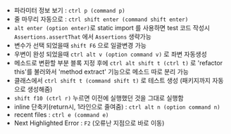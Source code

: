 - 파라미터 정보 보기 : `ctrl p (command p)`
- 줄 마무리 자동으로 : `ctrl shift enter (command shift enter)`
- `alt enter (option enter)`로 static import 를 사용하면 test 코드 작성시 `Assertions.assertThat` 에서 `Assertions` 생략가능
- 변수가 선택 되었을때 `shift F6` 으로 일괄변경 가능
- 우변이 완성 되었을때 `ctrl alt v (option command v)` 로 좌변 자동생성
- 메소드로 변환할 부분 블록 지정 후에  `ctrl alt shift t (ctrl t)` 로 'refactor this'를 불러와서 'method extract' 기능으로 메소드 따로 분리 가능
- 클래스에서 `ctrl shift t (command shift t)` 로 테스트 생성 (패키지까지 자동으로 생성해줌)
- `shift f10 (ctrl r)` 누르면 이전에 실행했던 것을 그대로 실행함
- inline 단축키(return시, 1라인으로 줄여줌) : `ctrl alt n (option command n)`
- recent files : `ctrl e (command e)`
- Next Highlighted Error : `F2` (오류난 지점으로 바로 이동)